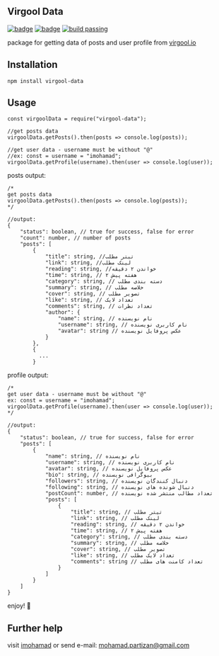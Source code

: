 
  

## Virgool Data

  

[![badge](https://img.shields.io/badge/npm-1.0.4-red.svg)](https://www.npmjs.com/package/virgool-data)  [![badge](https://img.shields.io/badge/license-MIT-yellow.svg)](https://github.com/imohamad/virgool-data/blob/master/LICENSE)  [![build passing](https://api.travis-ci.org/imohamad/virgool-data.svg?branch=master)](https://travis-ci.org/imohamad/virgool-data)

  
  

package for getting data of posts and user profile from [virgool.io](https://virgool.io)

  

## Installation

  

`npm install virgool-data`

  

## Usage

  

    const virgoolData = require("virgool-data");
    
    //get posts data
    virgoolData.getPosts().then(posts => console.log(posts));
    
    //get user data - username must be without "@"
    //ex: const = username = "imohamad";
    virgoolData.getProfile(username).then(user => console.log(user));


posts output:

    /* 
    get posts data
    virgoolData.getPosts().then(posts => console.log(posts));
    */
    
    //output:
    {
        "status": boolean, // true for success, false for error
        "count": number, // number of posts
        "posts": [
            {
                "title": string, //تیتر مطلب
                "link": string, //لینک مطلب
                "reading": string, //خواندن ۲ دقیقه
                "time": string, // ۲ هفته پیش
                "category": string, // دسته بندی مطلب
                "summary": string, // خلاصه مطلب
                "cover": string, // تصویر مطلب
                "like": string, // تعداد لایک
                "comments": string, // تعداد نظرات
                "author": {
                    "name": string, // نام نویسنده
                    "username": string, // نام کاربری نویسنده
                    "avatar": string // عکس پروفایل نویسنده
                }
            },
            {
              ...
            }
  

profile output:

    /* 
    get user data - username must be without "@"
    ex: const = username = "imohamad";
    virgoolData.getProfile(username).then(user => console.log(user));
    */
    
    //output:
    {
        "status": boolean, // true for success, false for error
        "posts": [
            {
                "name": string, // نام نویسنده
                "username": string, // نام کاربری نویسنده
                "avatar": string, // عکس پروفایل نویسنده
                "bio": string, // بیوگرافی نویسنده
                "followers": string, // دنبال کنندگان نویسنده
                "following": string, // دنبال شونده های نویسنده
                "postCount": number, // تعداد مطالب منتشر شده نویسنده
                "posts": [
                    {
                        "title": string, // تیتر مطلب
                        "link": string, // لینک مطلب
                        "reading": string, // خواندن ۲ دقیقه
                        "time": string, // ۲ هفته پیش
                        "category": string, // دسته بندی مطلب
                        "summary": string, // خلاصه مطلب
                        "cover": string, // تصویر مطلب
                        "like": string, // تعداد لایک مطلب
                        "comments": string // تعداد کامنت های مطلب
                    }
                ]
            }
        ]
    }




enjoy! 🤘

  

## Further help

  

visit [imohamad](http://imohamad.github.com) or send e-mail: [mohamad.partizan@gmail.com](mailto:mohamad.partizan@gmail.com)

